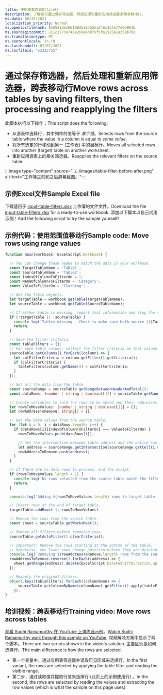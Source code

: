 ```yaml
---
title: 使用脚本跨表Office行
description: 了解如何通过保存筛选器，然后处理和重新应用筛选器来跨表移动行。
ms.date: 06/29/2021
localization_priority: Normal
ms.openlocfilehash: 860521de166108d5a8355ea246c1bfe77e0e064b
ms.sourcegitcommit: 211c157ca746e266eeb079f5fa1925a1e35ab702
ms.translationtype: MT
ms.contentlocale: zh-CN
ms.lasthandoff: 07/07/2021
ms.locfileid: "53313755"
---
```

# <a name="move-rows-across-tables-by-saving-filters-then-processing-and-reapplying-the-filters"></a><span data-ttu-id="c816e-103">通过保存筛选器，然后处理和重新应用筛选器，跨表移动行</span><span class="sxs-lookup"><span data-stu-id="c816e-103">Move rows across tables by saving filters, then processing and reapplying the filters</span></span>

<span data-ttu-id="c816e-104">此脚本执行以下操作：</span><span class="sxs-lookup"><span data-stu-id="c816e-104">This script does the following:</span></span>

* <span data-ttu-id="c816e-105">从源表中选择行，其中列中的值等于 _某个值_。</span><span class="sxs-lookup"><span data-stu-id="c816e-105">Selects rows from the source table where the value in a column is equal to _some value_.</span></span>
* <span data-ttu-id="c816e-106">将所有选定的行移动到另一 (工作表) 中的目标行。</span><span class="sxs-lookup"><span data-stu-id="c816e-106">Moves all selected rows into another (target) table on another worksheet.</span></span>
* <span data-ttu-id="c816e-107">重新应用源表上的相关筛选器。</span><span class="sxs-lookup"><span data-stu-id="c816e-107">Reapplies the relevant filters on the source table.</span></span>

:::image type="content" source="../../images/table-filter-before-after.png" alt-text="工作簿之前和之后屏幕截图。":::

## <a name="sample-excel-file"></a><span data-ttu-id="c816e-109">示例Excel文件</span><span class="sxs-lookup"><span data-stu-id="c816e-109">Sample Excel file</span></span>

<span data-ttu-id="c816e-110">下载适用于 <a href="input-table-filters.xlsx">input-table-filters.xlsx</a> 工作簿的文件文件。</span><span class="sxs-lookup"><span data-stu-id="c816e-110">Download the file <a href="input-table-filters.xlsx">input-table-filters.xlsx</a> for a ready-to-use workbook.</span></span> <span data-ttu-id="c816e-111">添加以下脚本以自己试用示例！</span><span class="sxs-lookup"><span data-stu-id="c816e-111">Add the following script to try the sample yourself!</span></span>

## <a name="sample-code-move-rows-using-range-values"></a><span data-ttu-id="c816e-112">示例代码：使用范围值移动行</span><span class="sxs-lookup"><span data-stu-id="c816e-112">Sample code: Move rows using range values</span></span>

```TypeScript
function main(workbook: ExcelScript.Workbook) {

  // You can change these names to match the data in your workbook.
  const TargetTableName = 'Table1';
  const SourceTableName = 'Table2';
  const IndexOfColumnToFilterOn = 1;
  const NameOfColumnToFilterOn = 'Category';
  const ValueToFilterOn = 'Clothing';

  // Get the Table objects.
  let targetTable = workbook.getTable(TargetTableName);
  let sourceTable = workbook.getTable(SourceTableName);

  // If either table is missing, report that information and stop the script.
  if (!targetTable || !sourceTable) {
    console.log(`Tables missing - Check to make sure both source (${TargetTableName}) and target table (${SourceTableName}) are present before running the script. `);
    return;
  }

  // Save the filter criteria.
  const tableFilters = {};
  // For each table column, collect the filter criteria on that column.
  sourceTable.getColumns().forEach((column) => {
    let colFilterCriteria = column.getFilter().getCriteria();
    if (colFilterCriteria) {
      tableFilters[column.getName()] = colFilterCriteria;
    }
  });

  // Get all the data from the table.
  const sourceRange = sourceTable.getRangeBetweenHeaderAndTotal();
  const dataRows: (number | string | boolean)[][] = sourceTable.getRangeBetweenHeaderAndTotal().getValues();

  // Create variables to hold the rows to be moved and their addresses.
  let rowsToMoveValues: (number | string | boolean)[][] = [];
  let rowAddressToRemove: string[] = [];

  // Get the data values from the source table.
  for (let i = 0; i < dataRows.length; i++) { 
    if (dataRows[i][IndexOfColumnToFilterOn] === ValueToFilterOn) {
      rowsToMoveValues.push(dataRows[i]);

      // Get the intersection between table address and the entire row where we found the match. This provides the address of the range to remove.
      let address = sourceRange.getIntersection(sourceRange.getCell(i,0).getEntireRow()).getAddress();
      rowAddressToRemove.push(address);
    }
  }

  // If there are no data rows to process, end the script.
  if (rowsToMoveValues.length < 1) {
    console.log('No rows selected from the source table match the filter criteria.');
    return;
  }

  console.log(`Adding ${rowsToMoveValues.length} rows to target table.`);

  // Insert rows at the end of target table.
  targetTable.addRows(-1, rowsToMoveValues)

  // Remove the rows from the source table.
  const sheet = sourceTable.getWorksheet();

  // Remove all filters before removing rows.
  sourceTable.getAutoFilter().clearCriteria();

  // Important: Remove the rows starting at the bottom of the table.
  // Otherwise, the lower rows change position before they are deleted.
  console.log(`Removing ${rowAddressToRemove.length} rows from the source table.`);
  rowAddressToRemove.reverse().forEach((address) => {
    sheet.getRange(address).delete(ExcelScript.DeleteShiftDirection.up);
  });

  // Reapply the original filters. 
  Object.keys(tableFilters).forEach((columnName) => {
      sourceTable.getColumnByName(columnName).getFilter().apply(tableFilters[columnName]);
    });
}
```

## <a name="training-video-move-rows-across-tables"></a><span data-ttu-id="c816e-113">培训视频：跨表移动行</span><span class="sxs-lookup"><span data-stu-id="c816e-113">Training video: Move rows across tables</span></span>

<span data-ttu-id="c816e-114">[观看 Sudhi Ramamurthy 在 YouTube 上演练此示例](https://youtu.be/_3t3Pk4i2L0)。</span><span class="sxs-lookup"><span data-stu-id="c816e-114">[Watch Sudhi Ramamurthy walk through this sample on YouTube](https://youtu.be/_3t3Pk4i2L0).</span></span> <span data-ttu-id="c816e-115">视频解决方案中显示了两个脚本。</span><span class="sxs-lookup"><span data-stu-id="c816e-115">There are two scripts shown in the video's solution.</span></span> <span data-ttu-id="c816e-116">主要区别是如何选择行。</span><span class="sxs-lookup"><span data-stu-id="c816e-116">The main difference is how the rows are selected.</span></span>

* <span data-ttu-id="c816e-117">第一个变量中，通过应用表筛选器并读取可见区域来选择行。</span><span class="sxs-lookup"><span data-stu-id="c816e-117">In the first variant, the rows are selected by applying the table filter and reading the visible range.</span></span>
* <span data-ttu-id="c816e-118">第二步，通过读取值并提取行值来选择行 (此页上的示例使用行) 。</span><span class="sxs-lookup"><span data-stu-id="c816e-118">In the second, the rows are selected by reading the values and extracting the row values (which is what the sample on this page uses).</span></span>
